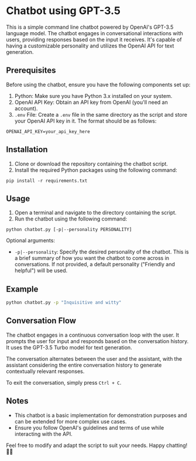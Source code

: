 # Chatbot using GPT-3.5

This is a simple command line chatbot powered by OpenAI's GPT-3.5 language model. The chatbot engages in conversational interactions with users, providing responses based on the input it receives. It's capable of having a customizable personality and utilizes the OpenAI API for text generation.

## Prerequisites

Before using the chatbot, ensure you have the following components set up:

1. Python: Make sure you have Python 3.x installed on your system.
2. OpenAI API Key: Obtain an API key from OpenAI (you'll need an account).
3. `.env` File: Create a `.env` file in the same directory as the script and store your OpenAI API key in it. The format should be as follows:

```
OPENAI_API_KEY=your_api_key_here
```

## Installation

1. Clone or download the repository containing the chatbot script.
2. Install the required Python packages using the following command:

```
pip install -r requirements.txt
```

## Usage

1. Open a terminal and navigate to the directory containing the script.
2. Run the chatbot using the following command:

```
python chatbot.py [-p|--personality PERSONALITY]
```

Optional arguments:

- `-p|--personality`: Specify the desired personality of the chatbot. This is a brief summary of how you want the chatbot to come across in conversations. If not provided, a default personality ("Friendly and helpful") will be used.

## Example

```bash
python chatbot.py -p "Inquisitive and witty"
```

## Conversation Flow

The chatbot engages in a continuous conversation loop with the user. It prompts the user for input and responds based on the conversation history. It uses the GPT-3.5 Turbo model for text generation.

The conversation alternates between the user and the assistant, with the assistant considering the entire conversation history to generate contextually relevant responses.

To exit the conversation, simply press `Ctrl + C`.

## Notes

- This chatbot is a basic implementation for demonstration purposes and can be extended for more complex use cases.
- Ensure you follow OpenAI's guidelines and terms of use while interacting with the API.

Feel free to modify and adapt the script to suit your needs. Happy chatting! 🤖💬
